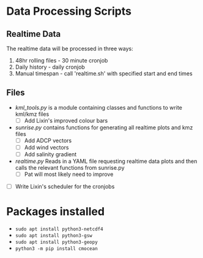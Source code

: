 # Data Processing Scripts

## Realtime Data

The realtime data will be processed in three ways:
1. 48hr rolling files - 30 minute cronjob
2. Daily history - daily cronjob
3. Manual timespan - call 'realtime.sh' with specified start and end times

## Files
* *kml_tools.py* is a module containing classes and functions to write kml/kmz files
  - [ ] Add Lixin's improved colour bars
* *sunrise.py* contains functions for generating all realtime plots and kmz files
  - [ ] Add ADCP vectors
  - [ ] Add wind vectors
  - [ ] Add salinity gradient
* *realtime.py* Reads in a YAML file requesting realtime data plots and then calls the relevant functions from sunrise.py
  - [ ] Pat will most likely need to improve
* [ ] Write Lixin's scheduler for the cronjobs

# Packages installed
  - `sudo apt install python3-netcdf4`
  - `sudo apt install python3-gsw`
  - `sudo apt install python3-geopy`
  - `python3 -m pip install cmocean`
